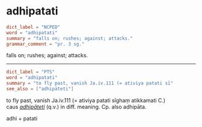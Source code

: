 # adhipatati

``` toml
dict_label = "NCPED"
word = "adhipatati"
summary = "falls on; rushes; against; attacks."
grammar_comment = "pr. 3 sg."
```

falls on; rushes; against; attacks.

--------------------

``` toml
dict_label = "PTS"
word = "adhipatati"
summary = "to fly past, vanish Ja.iv.111 (= ativiya patati sī"
see_also = ["adhipāteti"]
```

to fly past, vanish Ja.iv.111 (= ativiya patati sīghaṃ atikkamati C.)  
caus *[adhipāteti](adhipāteti.md)* (q.v.) in diff. meaning. Cp. also adhipāta.

adhi \+ patati

